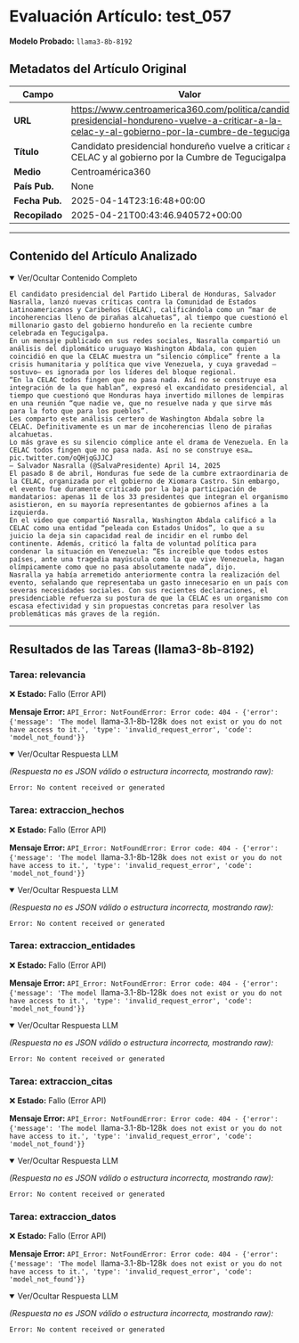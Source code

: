 # Evaluación Artículo: test_057
**Modelo Probado:** `llama3-8b-8192`

## Metadatos del Artículo Original

| Campo          | Valor                                      |
|----------------|--------------------------------------------|
| **URL**        | https://www.centroamerica360.com/politica/candidato-presidencial-hondureno-vuelve-a-criticar-a-la-celac-y-al-gobierno-por-la-cumbre-de-tegucigalpa/           |
| **Título**     | Candidato presidencial hondureño vuelve a criticar a la CELAC y al gobierno por la Cumbre de Tegucigalpa       |
| **Medio**      | Centroamérica360         |
| **País Pub.**  | None |
| **Fecha Pub.** | 2025-04-14T23:16:48+00:00 |
| **Recopilado** | 2025-04-21T00:43:46.940572+00:00 |

---

## Contenido del Artículo Analizado

<details open>
<summary>Ver/Ocultar Contenido Completo</summary>

```text
El candidato presidencial del Partido Liberal de Honduras, Salvador Nasralla, lanzó nuevas críticas contra la Comunidad de Estados Latinoamericanos y Caribeños (CELAC), calificándola como un “mar de incoherencias lleno de pirañas alcahuetas”, al tiempo que cuestionó el millonario gasto del gobierno hondureño en la reciente cumbre celebrada en Tegucigalpa.
En un mensaje publicado en sus redes sociales, Nasralla compartió un análisis del diplomático uruguayo Washington Abdala, con quien coincidió en que la CELAC muestra un “silencio cómplice” frente a la crisis humanitaria y política que vive Venezuela, y cuya gravedad —sostuvo— es ignorada por los líderes del bloque regional.
“En la CELAC todos fingen que no pasa nada. Así no se construye esa integración de la que hablan”, expresó el excandidato presidencial, al tiempo que cuestionó que Honduras haya invertido millones de lempiras en una reunión “que nadie ve, que no resuelve nada y que sirve más para la foto que para los pueblos”.
Les comparto este análisis certero de Washington Abdala sobre la CELAC. Definitivamente es un mar de incoherencias lleno de pirañas alcahuetas.
Lo más grave es su silencio cómplice ante el drama de Venezuela. En la CELAC todos fingen que no pasa nada. Así no se construye esa… pic.twitter.com/oQHjqGJJCJ
— Salvador Nasralla (@SalvaPresidente) April 14, 2025
El pasado 8 de abril, Honduras fue sede de la cumbre extraordinaria de la CELAC, organizada por el gobierno de Xiomara Castro. Sin embargo, el evento fue duramente criticado por la baja participación de mandatarios: apenas 11 de los 33 presidentes que integran el organismo asistieron, en su mayoría representantes de gobiernos afines a la izquierda.
En el video que compartió Nasralla, Washington Abdala calificó a la CELAC como una entidad “peleada con Estados Unidos”, lo que a su juicio la deja sin capacidad real de incidir en el rumbo del continente. Además, criticó la falta de voluntad política para condenar la situación en Venezuela: “Es increíble que todos estos países, ante una tragedia mayúscula como la que vive Venezuela, hagan olímpicamente como que no pasa absolutamente nada”, dijo.
Nasralla ya había arremetido anteriormente contra la realización del evento, señalando que representaba un gasto innecesario en un país con severas necesidades sociales. Con sus recientes declaraciones, el presidenciable refuerza su postura de que la CELAC es un organismo con escasa efectividad y sin propuestas concretas para resolver las problemáticas más graves de la región.
```
</details>

---

## Resultados de las Tareas (llama3-8b-8192)

### Tarea: relevancia

❌ **Estado:** Fallo (Error API)

   **Mensaje Error:** `API_Error: NotFoundError: Error code: 404 - {'error': {'message': 'The model `llama-3.1-8b-128k` does not exist or you do not have access to it.', 'type': 'invalid_request_error', 'code': 'model_not_found'}}`


<details open>
<summary>Ver/Ocultar Respuesta LLM</summary>

_(Respuesta no es JSON válido o estructura incorrecta, mostrando raw):_
```
Error: No content received or generated
```
</details>


### Tarea: extraccion_hechos

❌ **Estado:** Fallo (Error API)

   **Mensaje Error:** `API_Error: NotFoundError: Error code: 404 - {'error': {'message': 'The model `llama-3.1-8b-128k` does not exist or you do not have access to it.', 'type': 'invalid_request_error', 'code': 'model_not_found'}}`


<details open>
<summary>Ver/Ocultar Respuesta LLM</summary>

_(Respuesta no es JSON válido o estructura incorrecta, mostrando raw):_
```
Error: No content received or generated
```
</details>


### Tarea: extraccion_entidades

❌ **Estado:** Fallo (Error API)

   **Mensaje Error:** `API_Error: NotFoundError: Error code: 404 - {'error': {'message': 'The model `llama-3.1-8b-128k` does not exist or you do not have access to it.', 'type': 'invalid_request_error', 'code': 'model_not_found'}}`


<details open>
<summary>Ver/Ocultar Respuesta LLM</summary>

_(Respuesta no es JSON válido o estructura incorrecta, mostrando raw):_
```
Error: No content received or generated
```
</details>


### Tarea: extraccion_citas

❌ **Estado:** Fallo (Error API)

   **Mensaje Error:** `API_Error: NotFoundError: Error code: 404 - {'error': {'message': 'The model `llama-3.1-8b-128k` does not exist or you do not have access to it.', 'type': 'invalid_request_error', 'code': 'model_not_found'}}`


<details open>
<summary>Ver/Ocultar Respuesta LLM</summary>

_(Respuesta no es JSON válido o estructura incorrecta, mostrando raw):_
```
Error: No content received or generated
```
</details>


### Tarea: extraccion_datos

❌ **Estado:** Fallo (Error API)

   **Mensaje Error:** `API_Error: NotFoundError: Error code: 404 - {'error': {'message': 'The model `llama-3.1-8b-128k` does not exist or you do not have access to it.', 'type': 'invalid_request_error', 'code': 'model_not_found'}}`


<details open>
<summary>Ver/Ocultar Respuesta LLM</summary>

_(Respuesta no es JSON válido o estructura incorrecta, mostrando raw):_
```
Error: No content received or generated
```
</details>
